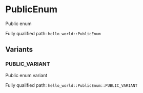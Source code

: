 # PublicEnum

Public enum


Fully qualified path: `hello_world::PublicEnum`

## Variants

### PUBLIC_VARIANT

Public enum variant

Fully qualified path: `hello_world::PublicEnum::PUBLIC_VARIANT`



